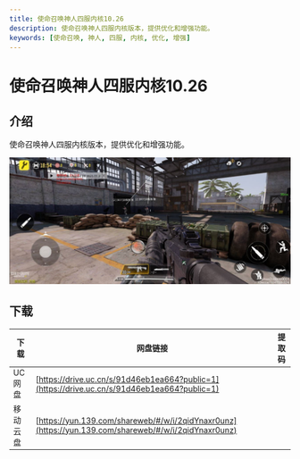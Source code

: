 ```yaml
---
title: 使命召唤神人四服内核10.26
description: 使命召唤神人四服内核版本，提供优化和增强功能。
keywords: [使命召唤, 神人, 四服, 内核, 优化, 增强]
---
```


# 使命召唤神人四服内核10.26

## 介绍
使命召唤神人四服内核版本，提供优化和增强功能。

![使命召唤神人四服内核10.26](image.png)

## 下载
| 下载 | 网盘链接 | 提取码 |
| ---- | -------- | ------ |
| UC网盘 | [https://drive.uc.cn/s/91d46eb1ea664?public=1](https://drive.uc.cn/s/91d46eb1ea664?public=1) | |
| 移动云盘 | [https://yun.139.com/shareweb/#/w/i/2qidYnaxr0unz](https://yun.139.com/shareweb/#/w/i/2qidYnaxr0unz) | |

